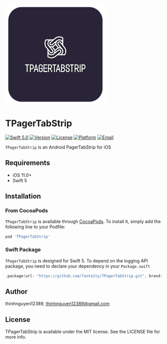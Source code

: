 ![Logo](https://github.com/fanta1ty/TPagerTabStrip/blob/master/Logo/Logo.png)
# TPagerTabStrip

[![Swift 5.0](https://img.shields.io/badge/Swift-5.0-brightgreen)](https://developer.apple.com/swift/)
[![Version](https://img.shields.io/cocoapods/v/TPagerTabStrip.svg?style=flat)](https://cocoapods.org/pods/TPagerTabStrip)
[![License](https://img.shields.io/cocoapods/l/TPagerTabStrip.svg?style=flat)](https://cocoapods.org/pods/TPagerTabStrip)
[![Platform](https://img.shields.io/cocoapods/p/TPagerTabStrip.svg?style=flat)](https://cocoapods.org/pods/TPagerTabStrip)
[![Email](https://img.shields.io/badge/contact-@thinhnguyen12389@gmail.com-blue)](thinhnguyen12389@gmail.com)

`TPagerTabStrip` is an Android PagerTabStrip for iOS

## Requirements
- iOS 11.0+
- Swift 5

## Installation

### From CocoaPods
`TPagerTabStrip` is available through [CocoaPods](https://cocoapods.org). To install
it, simply add the following line to your Podfile:

```ruby
pod 'TPagerTabStrip'
```

### Swift Package
`TPagerTabStrip` is designed for Swift 5. To depend on the logging API package, you need to declare your dependency in your `Package.swift`

```swift
.package(url: "https://github.com/fanta1ty/TPagerTabStrip.git", brand: "master"),
```

## Author

thinhnguyen12389, thinhnguyen12389@gmail.com

## License

TPagerTabStrip is available under the MIT license. See the LICENSE file for more info.
